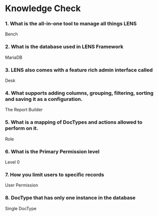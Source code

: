 # **Knowledge Check**


### 1. What is the all-in-one tool to manage all things LENS 
Bench

### 2. What is the database used in LENS Framework
MariaDB

### 3. LENS also comes with a feature rich admin interface called 
Desk

### 4. What supports adding columns, grouping, filtering, sorting and saving it as a configuration.
 The Report Builder 

### 5. What is a mapping of DocTypes and actions allowed to perform on it.
Role

### 6. What is the Primary Permission level
Level 0

### 7. How you limit users to specific records
User Permission

### 8. DocType that has only one instance in the database
Single DocType




<!--stackedit_data:
eyJoaXN0b3J5IjpbLTI0NDIxNzU2MCwtMTQ4NTE1NzczM119
-->